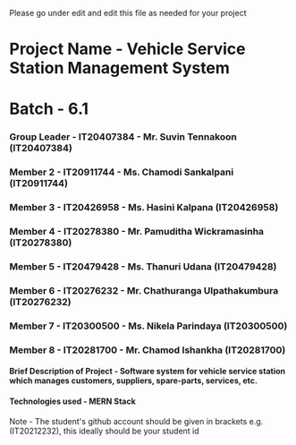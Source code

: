 Please go under edit and edit this file as needed for your project

# Project Name - Vehicle Service Station Management System
# Batch - 6.1
### Group Leader - IT20407384 - Mr. Suvin Tennakoon (IT20407384)
### Member 2 - IT20911744 - Ms. Chamodi Sankalpani (IT20911744)
### Member 3 - IT20426958 - Ms. Hasini Kalpana (IT20426958)
### Member 4 - IT20278380 - Mr. Pamuditha Wickramasinha (IT20278380)
### Member 5 - IT20479428 - Ms. Thanuri Udana (IT20479428)
### Member 6 - IT20276232 - Mr. Chathuranga Ulpathakumbura (IT20276232)
### Member 7 - IT20300500 - Ms. Nikela Parindaya (IT20300500)
### Member 8 - IT20281700 - Mr. Chamod Ishankha (IT20281700)

#### Brief Description of Project - Software system for vehicle service station which manages customers, suppliers, spare-parts, services, etc.
#### Technologies used - MERN Stack

Note - The student's github account should be given in brackets e.g. (IT20212232), this ideally should be your student id 


